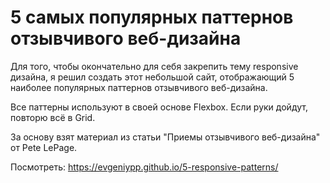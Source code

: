 # 5 самых популярных паттернов отзывчивого веб-дизайна
Для того, чтобы окончательно для себя закрепить тему responsive дизайна, я решил создать этот небольшой сайт, отображающий 5 наиболее популярных паттернов отзывчивого веб-дизайна.

Все паттерны используют в своей основе Flexbox. Если руки дойдут, повторю всё в Grid.

За основу взят материал из статьи "Приемы отзывчивого веб-дизайна" от Pete LePage.

Посмотреть: https://evgeniypp.github.io/5-responsive-patterns/
